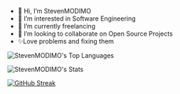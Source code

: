 - 👋 Hi, I’m StevenMODIMO
- 👀 I’m interested in Software Engineering
- 🌱 I’m currently freelancing
- 💞️ I’m looking to collaborate on Open Source Projects
- ✨Love problems and fixing them

![StevenMODIMO's Top Languages](https://github-readme-stats.vercel.app/api/top-langs/?username=StevenMODIMO&theme=dark&show_icons=true&hide_border=true&layout=compact)

![StevenMODIMO's Stats](https://github-readme-stats.vercel.app/api?username=StevenMODIMO&theme=dark&show_icons=true&hide_border=true&count_private=false)

[![GitHub Streak](https://github-readme-streak-stats.herokuapp.com?user=StevenMODIMO&theme=dark&hide_border=true)](https://git.io/streak-stats)
